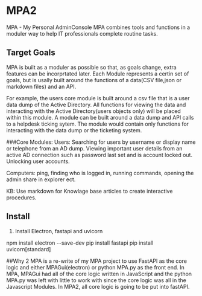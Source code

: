 # MPA2
MPA - My Personal AdminConsole
MPA combines tools and functions in a moduler way to help IT professionals complete routine tasks. 

## Target Goals
MPA is built as a moduler as possible so that, as goals change, extra features can be incorprtated later. Each Module represents a certin set of goals, but is usally built around the functions of a data(CSV file,json or markdown files) and an API.

For example, the users core module is built around a csv file that is a user data dump of the Active Directory. All functions for viewing the data and interacting with the Active Directory(users objects only) will be placed within this module. A module can be built around a data dump and API calls to a helpdesk ticking sytem. The module would contain only functions for interacting with the data dump or the ticketing system. 

###Core Modules:
Users:
Searching for users by username or display name or telephone from an AD dump. 
Viewing important user details from an active AD connection such as password last set and is account locked out.
Unlocking user accounts.

Computers: 
ping, finding who is logged in, running commands, opening the admin share in explorer ect. 

KB:
Use markdown for Knowlage base articles to create interactive procedures.




## Install
1. Install Electron, fastapi and uvicorn

npm install electron --save-dev
pip install fastapi
pip install uvicorn[standard]

##Why 2
MPA is a re-write of my MPA project to use FastAPI as the core logic and either MPAGui(electron) or python MPA.py as the front end. 
In MPA, MPAGui had all of the core logic written in JavaScript and the python MPA.py was left with little to work with since the core logic was all in the Javascript Modules. In MPA2, all core logic is going to be put into fastAPI. 